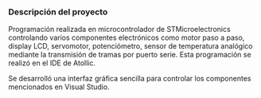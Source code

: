 ### Descripción del proyecto

Programación realizada en microcontrolador de STMicroelectronics controlando varios componentes electrónicos como motor paso a paso, display LCD, servomotor, potenciómetro, sensor de temperatura analógico mediante
la transmisión de tramas por puerto serie. Esta programación se realizó en el IDE de Atollic.

Se desarrolló una interfaz gráfica sencilla para controlar los componentes mencionados en Visual Studio.
